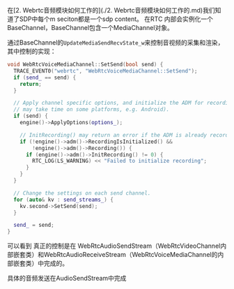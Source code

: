 在[2. Webrtc音频模块如何工作的](./2. Webrtc音频模块如何工作的.md)我们知道了SDP中每个m seciton都是一个sdp content。 在RTC 内部会实例化一个BaseChannel，BaseChannel包含一个MediaChannel对象。

通过BaseChannel的`UpdateMediaSendRecvState_w`来控制音视频的采集和渲染，其中控制的实现：

```c++
void WebRtcVoiceMediaChannel::SetSend(bool send) {
  TRACE_EVENT0("webrtc", "WebRtcVoiceMediaChannel::SetSend");
  if (send_ == send) {
    return;
  }

  // Apply channel specific options, and initialize the ADM for recording (this
  // may take time on some platforms, e.g. Android).
  if (send) {
    engine()->ApplyOptions(options_);

    // InitRecording() may return an error if the ADM is already recording.
    if (!engine()->adm()->RecordingIsInitialized() &&
        !engine()->adm()->Recording()) {
      if (engine()->adm()->InitRecording() != 0) {
        RTC_LOG(LS_WARNING) << "Failed to initialize recording";
      }
    }
  }

  // Change the settings on each send channel.
  for (auto& kv : send_streams_) {
    kv.second->SetSend(send);
  }

  send_ = send;
}
```

可以看到 真正的控制是在 WebRtcAudioSendStream（WebRtcVideoChannel内部嵌套类）和WebRtcAudioReceiveStream（WebRtcVoiceMediaChannel的内部嵌套类）中完成的。



具体的音频发送在AudioSendStream中完成

